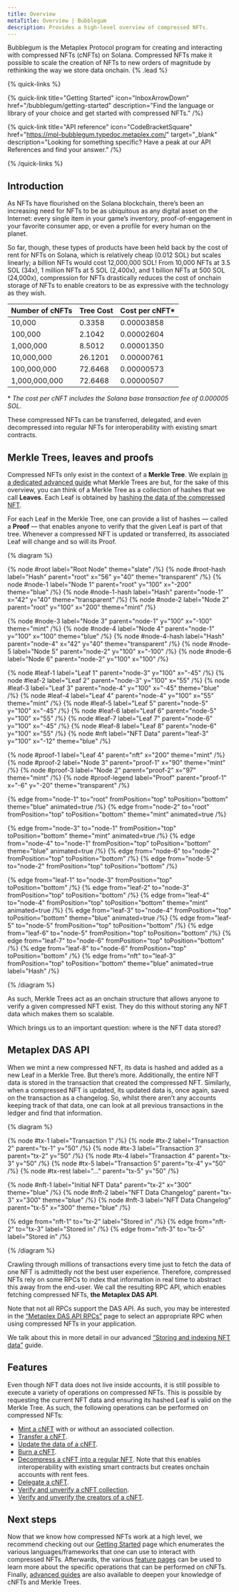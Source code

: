 ```yaml
---
title: Overview
metaTitle: Overview | Bubblegum
description: Provides a high-level overview of compressed NFTs.
---
```


Bubblegum is the Metaplex Protocol program for creating and interacting with compressed NFTs (cNFTs) on Solana. Compressed NFTs make it possible to scale the creation of NFTs to new orders of magnitude by rethinking the way we store data onchain. {% .lead %}

{% quick-links %}

{% quick-link title="Getting Started" icon="InboxArrowDown" href="/bubblegum/getting-started" description="Find the language or library of your choice and get started with compressed NFTs." /%}

{% quick-link title="API reference" icon="CodeBracketSquare" href="https://mpl-bubblegum.typedoc.metaplex.com/" target="_blank" description="Looking for something specific? Have a peak at our API References and find your answer." /%}

{% /quick-links %}

## Introduction

As NFTs have flourished on the Solana blockchain, there’s been an increasing need for NFTs to be as ubiquitous as any digital asset on the Internet: every single item in your game’s inventory, proof-of-engagement in your favorite consumer app, or even a profile for every human on the planet.

So far, though, these types of products have been held back by the cost of rent for NFTs on Solana, which is relatively cheap (0.012 SOL) but scales linearly; a billion NFTs would cost 12,000,000 SOL! From 10,000 NFTs at 3.5 SOL (34x), 1 million NFTs at 5 SOL (2,400x), and 1 billion NFTs at 500 SOL (24,000x), compression for NFTs drastically reduces the cost of onchain storage of NFTs to enable creators to be as expressive with the technology as they wish.

| Number of cNFTs | Tree Cost | Cost per cNFT\* |
| --------------- | --------- | --------------- |
| 10,000          | 0.3358    | 0.00003858      |
| 100,000         | 2.1042    | 0.00002604      |
| 1,000,000       | 8.5012    | 0.00001350      |
| 10,000,000      | 26.1201   | 0.00000761      |
| 100,000,000     | 72.6468   | 0.00000573      |
| 1,000,000,000   | 72.6468   | 0.00000507      |

\* *The cost per cNFT includes the Solana base transaction fee of 0.000005 SOL.*

These compressed NFTs can be transferred, delegated, and even decompressed into regular NFTs for interoperability with existing smart contracts.

## Merkle Trees, leaves and proofs

Compressed NFTs only exist in the context of a **Merkle Tree**. We explain [in a dedicated advanced guide](/bubblegum/concurrent-merkle-trees) what Merkle Trees are but, for the sake of this overview, you can think of a Merkle Tree as a collection of hashes that we call **Leaves**. Each Leaf is obtained by [hashing the data of the compressed NFT](/bubblegum/hashed-nft-data).

For each Leaf in the Merkle Tree, one can provide a list of hashes — called a **Proof** — that enables anyone to verify that the given Leaf is part of that tree. Whenever a compressed NFT is updated or transferred, its associated Leaf will change and so will its Proof.

{% diagram %}

{% node #root label="Root Node" theme="slate" /%}
{% node #root-hash label="Hash" parent="root" x="56" y="40" theme="transparent" /%}
{% node #node-1 label="Node 1" parent="root" y="100" x="-200" theme="blue" /%}
{% node #node-1-hash label="Hash" parent="node-1" x="42" y="40" theme="transparent" /%}
{% node #node-2 label="Node 2" parent="root" y="100" x="200" theme="mint" /%}

{% node #node-3 label="Node 3" parent="node-1" y="100" x="-100" theme="mint" /%}
{% node #node-4 label="Node 4" parent="node-1" y="100" x="100" theme="blue" /%}
{% node #node-4-hash label="Hash" parent="node-4" x="42" y="40" theme="transparent" /%}
{% node #node-5 label="Node 5" parent="node-2" y="100" x="-100" /%}
{% node #node-6 label="Node 6" parent="node-2" y="100" x="100" /%}

{% node #leaf-1 label="Leaf 1" parent="node-3" y="100" x="-45" /%}
{% node #leaf-2 label="Leaf 2" parent="node-3" y="100" x="55" /%}
{% node #leaf-3 label="Leaf 3" parent="node-4" y="100" x="-45" theme="blue" /%}
{% node #leaf-4 label="Leaf 4" parent="node-4" y="100" x="55" theme="mint" /%}
{% node #leaf-5 label="Leaf 5" parent="node-5" y="100" x="-45" /%}
{% node #leaf-6 label="Leaf 6" parent="node-5" y="100" x="55" /%}
{% node #leaf-7 label="Leaf 7" parent="node-6" y="100" x="-45" /%}
{% node #leaf-8 label="Leaf 8" parent="node-6" y="100" x="55" /%}
{% node #nft label="NFT Data" parent="leaf-3" y="100" x="-12" theme="blue" /%}

{% node #proof-1 label="Leaf 4" parent="nft" x="200" theme="mint" /%}
{% node #proof-2 label="Node 3" parent="proof-1" x="90" theme="mint" /%}
{% node #proof-3 label="Node 2" parent="proof-2" x="97" theme="mint" /%}
{% node #proof-legend label="Proof" parent="proof-1" x="-6" y="-20" theme="transparent" /%}

{% edge from="node-1" to="root" fromPosition="top" toPosition="bottom" theme="blue" animated=true /%}
{% edge from="node-2" to="root" fromPosition="top" toPosition="bottom" theme="mint" animated=true /%}

{% edge from="node-3" to="node-1" fromPosition="top" toPosition="bottom" theme="mint" animated=true /%}
{% edge from="node-4" to="node-1" fromPosition="top" toPosition="bottom" theme="blue" animated=true /%}
{% edge from="node-6" to="node-2" fromPosition="top" toPosition="bottom" /%}
{% edge from="node-5" to="node-2" fromPosition="top" toPosition="bottom" /%}

{% edge from="leaf-1" to="node-3" fromPosition="top" toPosition="bottom" /%}
{% edge from="leaf-2" to="node-3" fromPosition="top" toPosition="bottom" /%}
{% edge from="leaf-4" to="node-4" fromPosition="top" toPosition="bottom" theme="mint" animated=true /%}
{% edge from="leaf-3" to="node-4" fromPosition="top" toPosition="bottom" theme="blue" animated=true /%}
{% edge from="leaf-5" to="node-5" fromPosition="top" toPosition="bottom" /%}
{% edge from="leaf-6" to="node-5" fromPosition="top" toPosition="bottom" /%}
{% edge from="leaf-7" to="node-6" fromPosition="top" toPosition="bottom" /%}
{% edge from="leaf-8" to="node-6" fromPosition="top" toPosition="bottom" /%}
{% edge from="nft" to="leaf-3" fromPosition="top" toPosition="bottom" theme="blue" animated=true label="Hash" /%}

{% /diagram %}

As such, Merkle Trees act as an onchain structure that allows anyone to verify a given compressed NFT exist. They do this without storing any NFT data which makes them so scalable.

Which brings us to an important question: where is the NFT data stored?

## Metaplex DAS API

When we mint a new compressed NFT, its data is hashed and added as a new Leaf in a Merkle Tree. But there’s more. Additionally, the entire NFT data is stored in the transaction that created the compressed NFT. Similarly, when a compressed NFT is updated, its updated data is, once again, saved on the transaction as a changelog. So, whilst there aren’t any accounts keeping track of that data, one can look at all previous transactions in the ledger and find that information.

{% diagram %}

{% node #tx-1 label="Transaction 1" /%}
{% node #tx-2 label="Transaction 2" parent="tx-1" y="50" /%}
{% node #tx-3 label="Transaction 3" parent="tx-2" y="50" /%}
{% node #tx-4 label="Transaction 4" parent="tx-3" y="50" /%}
{% node #tx-5 label="Transaction 5" parent="tx-4" y="50" /%}
{% node #tx-rest label="..." parent="tx-5" y="50" /%}

{% node #nft-1 label="Initial NFT Data" parent="tx-2" x="300" theme="blue" /%}
{% node #nft-2 label="NFT Data Changelog" parent="tx-3" x="300" theme="blue" /%}
{% node #nft-3 label="NFT Data Changelog" parent="tx-5" x="300" theme="blue" /%}

{% edge from="nft-1" to="tx-2" label="Stored in" /%}
{% edge from="nft-2" to="tx-3" label="Stored in" /%}
{% edge from="nft-3" to="tx-5" label="Stored in" /%}

{% /diagram %}

Crawling through millions of transactions every time just to fetch the data of one NFT is admittedly not the best user experience. Therefore, compressed NFTs rely on some RPCs to index that information in real time to abstract this away from the end-user. We call the resulting RPC API, which enables fetching compressed NFTs, **the Metaplex DAS API**.

Note that not all RPCs support the DAS API. As such, you may be interested in the [“Metaplex DAS API RPCs”](/rpc-providers) page to select an appropriate RPC when using compressed NFTs in your application.

We talk about this in more detail in our advanced [“Storing and indexing NFT data”](/bubblegum/stored-nft-data) guide.

## Features

Even though NFT data does not live inside accounts, it is still possible to execute a variety of operations on compressed NFTs. This is possible by requesting the current NFT data and ensuring its hashed Leaf is valid on the Merkle Tree. As such, the following operations can be performed on compressed NFTs:

- [Mint a cNFT](/bubblegum/mint-cnfts) with or without an associated collection.
- [Transfer a cNFT](/bubblegum/transfer-cnfts).
- [Update the data of a cNFT](/bubblegum/update-cnfts).
- [Burn a cNFT](/bubblegum/burn-cnfts).
- [Decompress a cNFT into a regular NFT](/bubblegum/decompress-cnfts). Note that this enables interoperability with existing smart contracts but creates onchain accounts with rent fees.
- [Delegate a cNFT](/bubblegum/delegate-cnfts).
- [Verify and unverify a cNFT collection](/bubblegum/verify-collections).
- [Verify and unverify the creators of a cNFT](/bubblegum/verify-creators).

## Next steps

Now that we know how compressed NFTs work at a high level, we recommend checking out our [Getting Started](/bubblegum/getting-started) page which enumerates the various languages/frameworks that one can use to interact with compressed NFTs. Afterwards, the various [feature pages](/bubblegum/create-trees) can be used to learn more about the specific operations that can be performed on cNFTs. Finally, [advanced guides](/bubblegum/concurrent-merkle-trees) are also available to deepen your knowledge of cNFTs and Merkle Trees.
